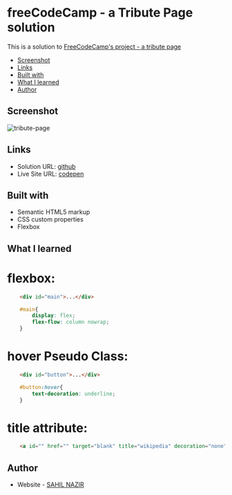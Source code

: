 # freeCodeCamp - a Tribute Page solution
This is a solution to [FreeCodeCamp's project - a tribute page](https://www.freecodecamp.org/learn/responsive-web-design/responsive-web-design-projects/build-a-tribute-page)


- [Screenshot](#screenshot)
- [Links](#links)
- [Built with](#built-with)
- [What I learned](#what-i-learned)
- [Author](#author)

## Screenshot
![tribute-page](https://user-images.githubusercontent.com/74105412/123307321-fb421500-d53f-11eb-88b8-93e4455dcdc6.png)

## Links

- Solution URL: [github](https://github.com/SAHIL-NAZIR/tribute-page.git)
- Live Site URL: [codepen](https://codepen.io/SAHIL-NAZIR/full/yLMQbjE)


## Built with

- Semantic HTML5 markup
- CSS custom properties
- Flexbox


## What I learned

# flexbox:
```html
    <div id="main">...</div>
```
```css
    #main{
        display: flex;
        flex-flow: column nowrap;
    }
```

# hover Pseudo Class:
```html
    <div id="button">...</div>
```
```css
    #button:hover{
        text-decoration: underline;
    }
```

# title attribute:
```html
    <a id="" href="" target="blank" title="wikipedia" decoration="none" >Read more</a>
```

## Author

- Website - [SAHIL NAZIR](https://www.sahilnazir.com)
